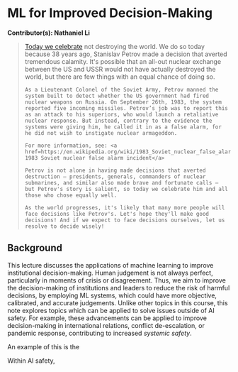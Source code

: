 # ML for Improved Decision-Making
**Contributor(s): Nathaniel Li**

<blockquote>
    <p><a href=https://www.lesswrong.com/posts/QtyKq4BDyuJ3tysoK/9-26-is-petrov-day>Today we celebrate</a> not destroying the world. We do so today because 38 years ago, Stanislav Petrov made a decision that averted tremendous calamity. It's possible that an all-out nuclear exchange between the US and USSR would not have actually destroyed the world, but there are few things with an equal chance of doing so.

    As a Lieutenant Colonel of the Soviet Army, Petrov manned the system built to detect whether the US government had fired nuclear weapons on Russia. On September 26th, 1983, the system reported five incoming missiles. Petrov’s job was to report this as an attack to his superiors, who would launch a retaliative nuclear response. But instead, contrary to the evidence the systems were giving him, he called it in as a false alarm, for he did not wish to instigate nuclear armageddon. 

    For more information, see: <a href=https://en.wikipedia.org/wiki/1983_Soviet_nuclear_false_alarm_incident> 1983 Soviet nuclear false alarm incident</a>

    Petrov is not alone in having made decisions that averted destruction — presidents, generals, commanders of nuclear submarines, and similar also made brave and fortunate calls — but Petrov's story is salient, so today we celebrate him and all those who chose equally well. 

    As the world progresses, it's likely that many more people will face decisions like Petrov's. Let's hope they'll make good decisions! And if we expect to face decisions ourselves, let us resolve to decide wisely!
</p>
</blockquote>


## Background
This lecture discusses the applications of machine learning to improve institutional decision-making. Human judgement is not always perfect, particularly in moments of crisis or disagreement. Thus, we aim to improve the decision-making of institutions and leaders to reduce the risk of harmful decisions, by employing ML systems, which could have more objective, calibrated, and accurate judgements. Unlike other topics in this course, this note explores topics which can be applied to solve issues outside of AI safety. For example, these advancements can be applied to improve decision-making in international relations, conflict de-escalation, or pandemic response, contributing to increased *systemic safety*.

An example of this is the 

Within AI safety, 